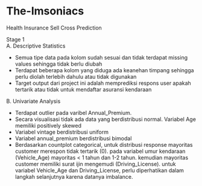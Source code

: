 # The-Imsoniacs
Health Insurance Sell Cross Prediction

Stage 1 <br>
A. Descriptive Statistics
* Semua tipe data pada kolom sudah sesuai dan tidak terdapat missing values sehingga tidak berlu diubah
* Terdapat beberapa kolom yang diduga ada keanehan timpang sehingga perlu diolah terlebih dahulu atau tidak digunakan  
* Target output dari project ini adalah memprediksi respons user apakah tertarik atau tidak untuk mendaftar asuransi kendaraan

B. Univariate Analysis
* Terdapat outlier pada varibel Annual_Premium.  
* Secara visualisasi tidak ada data yang berdistribusi normal.  Variabel Age memiliki positively skewed  
* Variabel vintage berdistribusi uniform  
* Variabel annual_premium berdistribusi bimodal  
* Berdasarkan countplot categorical, untuk distribusi response mayoritas customer merespon tidak tertarik (0). pada variabel umur kendaraan (Vehicle_Age) mayoritas < 1 tahun dan 1-2 tahun. kemudian mayoritas customer memiliki surat ijin mengemudi (Driving_License). untuk variabel Vehicle_Age dan Driving_License, perlu diperhatikan dalam langkah selanjutnya karena datanya imbalance.

